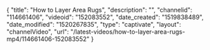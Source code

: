 {
    "title": "How to Layer Area Rugs",
    "description": "",
    "channelid": "114661406",
    "videoid": "152083552",
    "date_created": "1519838489",
    "date_modified": "1520267835",
    "type": "captivate",
    "layout": "channelVideo",
    "url": "\/latest-videos\/how-to-layer-area-rugs-mp4\/114661406-152083552"
}